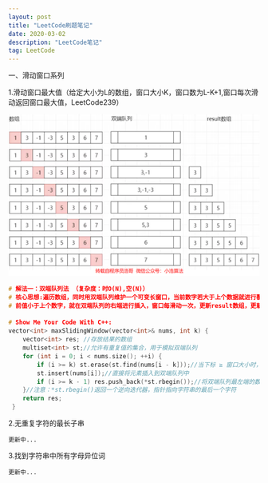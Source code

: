 ```yaml
---
layout: post
title: "LeetCode刷题笔记"
date: 2020-03-02
description: "LeetCode笔记"
tag: LeetCode
---
```


一、滑动窗口系列 

1.滑动窗口最大值（给定大小为L的数组，窗口大小K，窗口数为L-K+1,窗口每次滑动返回窗口最大值，LeetCode239）

![queue.png](/images/posts/markdown/queue.png)

~~~c++
# 解法一：双端队列法 （复杂度：时O(N),空(N)）
# 核心思想:遍历数组，同时用双端队列维护一个可变长窗口，当前数字若大于上个数据就进行覆盖（当前值取代旧数据），若当
# 前值小于上个数字，就在双端队列的右端进行插入，窗口每滑动一次，更新result数组，更新方法：只需要将双端队列左端队头# 元素加入进result即可。（前提是始终让最大值处于双端队列的左端对头）

# Show Me Your Code With C++:
vector<int> maxSlidingWindow(vector<int>& nums, int k) {
    vector<int> res; //存放结果的数组
    multiset<int> st;//允许有重复值的集合，用于模拟双端队列
    for (int i = 0; i < nums.size(); ++i) {
        if (i >= k) st.erase(st.find(nums[i - k]));//当下标 ≥ 窗口大小时，擦除st中原数组下标为i-k的元素
        st.insert(nums[i]);//直接将元素插入到双端队列中
        if (i >= k - 1) res.push_back(*st.rbegin());//将双端队列最左端的数字插入到结果数组的尾部
    }//注意：*st.rbegin()返回一个逆向迭代器，指针指向字符串的最后一个字符
    return res;
 }
~~~



2.无重复字符的最长子串

~~~
更新中...
~~~



3.找到字符串中所有字母异位词

~~~
更新中...
~~~


